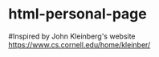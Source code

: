 # html-personal-page

#Inspired by John Kleinberg's website
https://www.cs.cornell.edu/home/kleinber/
